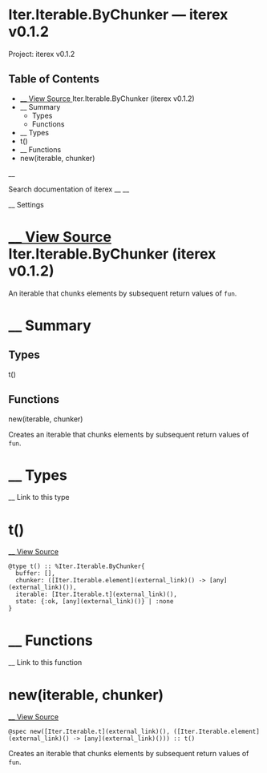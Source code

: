 # Iter.Iterable.ByChunker — iterex v0.1.2

Project: iterex v0.1.2

## Table of Contents

- [ __ View Source ](external_link) Iter.Iterable.ByChunker (iterex v0.1.2)
- __ Summary
  - Types
  - Functions
- __ Types
- t()
- __ Functions
- new(iterable, chunker)

__

Search documentation of iterex __ __

__ Settings

#  [ __ View Source ](external_link) Iter.Iterable.ByChunker (iterex v0.1.2)

An iterable that chunks elements by subsequent return values of `fun`.

#  __ Summary

##  Types

t()

##  Functions

new(iterable, chunker)

Creates an iterable that chunks elements by subsequent return values of `fun`.

#  __ Types

__ Link to this type

# t()

[ __ View Source ](external_link)
    
    
    @type t() :: %Iter.Iterable.ByChunker{
      buffer: [],
      chunker: ([Iter.Iterable.element](external_link)() -> [any](external_link)()),
      iterable: [Iter.Iterable.t](external_link)(),
      state: {:ok, [any](external_link)()} | :none
    }

#  __ Functions

__ Link to this function

# new(iterable, chunker)

[ __ View Source ](external_link)
    
    
    @spec new([Iter.Iterable.t](external_link)(), ([Iter.Iterable.element](external_link)() -> [any](external_link)())) :: t()

Creates an iterable that chunks elements by subsequent return values of `fun`.
